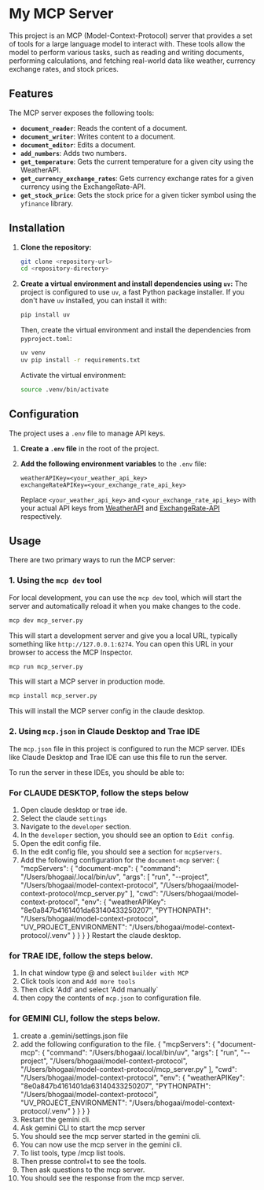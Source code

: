 # My MCP Server

This project is an MCP (Model-Context-Protocol) server that provides a set of tools for a large language model to interact with. These tools allow the model to perform various tasks, such as reading and writing documents, performing calculations, and fetching real-world data like weather, currency exchange rates, and stock prices.

## Features

The MCP server exposes the following tools:

- **`document_reader`**: Reads the content of a document.
- **`document_writer`**: Writes content to a document.
- **`document_editor`**: Edits a document.
- **`add_numbers`**: Adds two numbers.
- **`get_temperature`**: Gets the current temperature for a given city using the WeatherAPI.
- **`get_currency_exchange_rates`**: Gets currency exchange rates for a given currency using the ExchangeRate-API.
- **`get_stock_price`**: Gets the stock price for a given ticker symbol using the `yfinance` library.

## Installation

1. **Clone the repository:**
   ```bash
   git clone <repository-url>
   cd <repository-directory>
   ```

2. **Create a virtual environment and install dependencies using `uv`:**
   The project is configured to use `uv`, a fast Python package installer. If you don't have `uv` installed, you can install it with:
   ```bash
   pip install uv
   ```
   Then, create the virtual environment and install the dependencies from `pyproject.toml`:
   ```bash
   uv venv
   uv pip install -r requirements.txt
   ```
   Activate the virtual environment:
   ```bash
   source .venv/bin/activate
   ```

## Configuration

The project uses a `.env` file to manage API keys.

1. **Create a `.env` file** in the root of the project.
2. **Add the following environment variables** to the `.env` file:

   ```
   weatherAPIKey=<your_weather_api_key>
   exchangeRateAPIKey=<your_exchange_rate_api_key>
   ```

   Replace `<your_weather_api_key>` and `<your_exchange_rate_api_key>` with your actual API keys from [WeatherAPI](https://www.weatherapi.com/) and [ExchangeRate-API](https://www.exchangerate-api.com/) respectively.

## Usage

There are two primary ways to run the MCP server:

### 1. Using the `mcp dev` tool

For local development, you can use the `mcp dev` tool, which will start the server and automatically reload it when you make changes to the code.

```bash
mcp dev mcp_server.py
```

This will start a development server and give you a local URL, typically something like `http://127.0.0.1:6274`. You can open this URL in your browser to access the MCP Inspector.


```bash
mcp run mcp_server.py
```
This will start a MCP server in production mode.

```bash
mcp install mcp_server.py
```
This will install the MCP server config in the claude desktop.


### 2. Using `mcp.json` in Claude Desktop and Trae IDE

The `mcp.json` file in this project is configured to run the MCP server. IDEs like Claude Desktop and Trae IDE can use this file to run the server.

To run the server in these IDEs, you should be able to:
### For CLAUDE DESKTOP, follow the steps below

1. Open claude desktop or trae ide.
2. Select the claude `settings` 
3. Navigate to the `developer` section.
4. In the `developer` section, you should see an option to `Edit config`.
5. Open the edit config file.
6. In the edit config file, you should see a section for `mcpServers`.
7. Add the following configuration for the `document-mcp` server:
{
  "mcpServers": {
    "document-mcp": {
      "command": "/Users/bhogaai/.local/bin/uv",
      "args": [
        "run",
        "--project",
        "/Users/bhogaai/model-context-protocol",
        "/Users/bhogaai/model-context-protocol/mcp_server.py"
      ],
      "cwd": "/Users/bhogaai/model-context-protocol",
      "env": {
        "weatherAPIKey": "8e0a847b4161401da63140433250207",
        "PYTHONPATH": "/Users/bhogaai/model-context-protocol",
        "UV_PROJECT_ENVIRONMENT": "/Users/bhogaai/model-context-protocol/.venv"
      }
    }
  }
}
Restart the claude desktop.

### for TRAE IDE, follow the steps below.

1. In chat window type @ and select `builder with MCP`
2. Click tools icon and `Add more tools`
3. Then click 'Add' and select 'Add manually`
4. then copy the contents of `mcp.json` to configuration file.

### for GEMINI CLI, follow the steps below.
1. create a .gemini/settings.json file
2. add the following configuration to the file.
{
  "mcpServers": {
    "document-mcp": {
      "command": "/Users/bhogaai/.local/bin/uv",
      "args": [
        "run",
        "--project",
        "/Users/bhogaai/model-context-protocol",
        "/Users/bhogaai/model-context-protocol/mcp_server.py"
      ],
      "cwd": "/Users/bhogaai/model-context-protocol",
      "env": {
        "weatherAPIKey": "8e0a847b4161401da63140433250207",
        "PYTHONPATH": "/Users/bhogaai/model-context-protocol",
        "UV_PROJECT_ENVIRONMENT": "/Users/bhogaai/model-context-protocol/.venv"
      }
    }
  }
}
3. Restart the gemini cli.
4. Ask gemini CLI to start the mcp server 
5. You should see the mcp server started in the gemini cli.
6. You can now use the mcp server in the gemini cli.
7. To list tools, type /mcp list tools.
8. Then presse control+t to see the tools.
9. Then ask questions to the mcp server.
10. You should see the response from the mcp server.